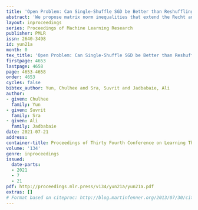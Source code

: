 ```yaml
---
title: 'Open Problem: Can Single-Shuffle SGD be Better than Reshuffling SGD and GD?'
abstract: 'We propose matrix norm inequalities that extend the Recht and Ré (2012) conjecture on a noncommutative AM-GM inequality, by supplementing it with another inequality that accounts for single-shuffle in stochastic finite-sum minimization. Single-shuffle is a popular without-replacement sampling scheme that shuffles only once in the beginning, but has not been studied in the Recht-Ré conjecture and the follow-up literature. Instead of focusing on general positive semidefinite matrices, we restrict our attention to positive definite matrices with small enough condition numbers, which are more relevant to matrices that arise in the analysis of SGD. For such matrices, we conjecture that the means of matrix products satisfy a series of spectral norm inequalities that imply “single-shuffle SGD converges faster than random-reshuffle SGD, which is in turn faster than with-replacement SGD and GD” in special cases.'
layout: inproceedings
series: Proceedings of Machine Learning Research
publisher: PMLR
issn: 2640-3498
id: yun21a
month: 0
tex_title: 'Open Problem: Can Single-Shuffle SGD be Better than Reshuffling SGD and GD?'
firstpage: 4653
lastpage: 4658
page: 4653-4658
order: 4653
cycles: false
bibtex_author: Yun, Chulhee and Sra, Suvrit and Jadbabaie, Ali
author:
- given: Chulhee
  family: Yun
- given: Suvrit
  family: Sra
- given: Ali
  family: Jadbabaie
date: 2021-07-21
address:
container-title: Proceedings of Thirty Fourth Conference on Learning Theory
volume: '134'
genre: inproceedings
issued:
  date-parts:
  - 2021
  - 7
  - 21
pdf: http://proceedings.mlr.press/v134/yun21a/yun21a.pdf
extras: []
# Format based on citeproc: http://blog.martinfenner.org/2013/07/30/citeproc-yaml-for-bibliographies/
---
```

